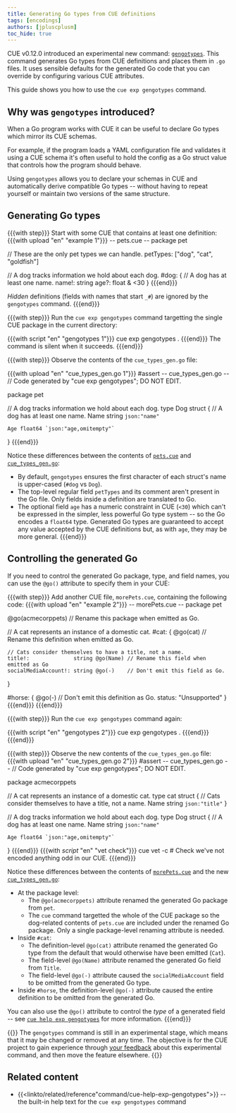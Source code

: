 ```yaml
---
title: Generating Go types from CUE definitions
tags: [encodings]
authors: [jpluscplusm]
toc_hide: true
---
```


CUE v0.12.0 introduced an experimental new command:
[`gengotypes`]({{<relref"docs/reference/command/cue-help-exp-gengotypes">}}).
This command generates Go types from CUE definitions and places them in `.go`
files. It uses sensible defaults for the generated Go code that you can
override by configuring various CUE attributes.

This guide shows you how to use the `cue exp gengotypes` command.

<!--more-->

## Why was `gengotypes` introduced?

When a Go program works with CUE it can be useful to declare Go types which
mirror its CUE schemas.

For example, if the program loads a YAML configuration file and validates it
using a CUE schema it's often useful to hold the config as a Go struct value
that controls how the program should behave.

Using `gengotypes` allows you to declare your schemas in CUE and automatically
derive compatible Go types -- without having to repeat yourself or maintain two
versions of the same structure.

## Generating Go types

{{{with step}}}
Start with some CUE that contains at least one definition:
{{{with upload "en" "example 1"}}}
-- pets.cue --
package pet

// These are the only pet types we can handle.
petTypes: ["dog", "cat", "goldfish"]

// A dog tracks information we hold about each dog.
#dog: {
	// A dog has at least one name.
	name!: string
	age?:  float & <30
}
{{{end}}}

*Hidden* definitions (fields with names that start `_#`) are ignored by the
`gengotypes` command.
{{{end}}}

{{{with step}}}
Run the `cue exp gengotypes` command targetting the single CUE package in the
current directory:

{{{with script "en" "gengotypes 1"}}}
cue exp gengotypes .
{{{end}}}
The command is silent when it succeeds.
{{{end}}}

{{{with step}}}
Observe the contents of the `cue_types_gen.go` file:

{{{with upload "en" "cue_types_gen.go 1"}}}
#assert
-- cue_types_gen.go --
// Code generated by "cue exp gengotypes"; DO NOT EDIT.

package pet

// A dog tracks information we hold about each dog.
type Dog struct {
	// A dog has at least one name.
	Name string `json:"name"`

	Age float64 `json:"age,omitempty"`
}
{{{end}}}

Notice these differences between the contents of
[`pets.cue`](#step-1)
and
[`cue_types_gen.go`](#step-3):

- By default, `gengotypes` ensures the first character of each struct's name is
  upper-cased (`#dog` vs `Dog`).
- The top-level regular field `petTypes` and its comment aren't present in the
  Go file. Only fields inside a definition are translated to Go.
- The optional field `age` has a numeric constraint in CUE (`<30`) which can't
  be expressed in the simpler, less powerful Go type system -- so the Go
  encodes a `float64` type. Generated Go types are guaranteed to accept any
  value accepted by the CUE definitions but, as with `age`, they may be more
  general.
{{{end}}}

## Controlling the generated Go

If you need to control the generated Go package, type, and field names, you can
use the `@go()` attribute to specify them in your CUE:

{{{with step}}}
Add another CUE file, `morePets.cue`, containing the following code:
{{{with upload "en" "example 2"}}}
-- morePets.cue --
package pet

@go(acmecorppets) // Rename this package when emitted as Go.

// A cat represents an instance of a domestic cat.
#cat: {
	@go(cat) // Rename this definition when emitted as Go.

	// Cats consider themselves to have a title, not a name.
	title!:              string @go(Name) // Rename this field when emitted as Go
	socialMediaAccount!: string @go(-)    // Don't emit this field as Go.
}

#horse: {
	@go(-) // Don't emit this definition as Go.
	status: "Unsupported"
}
{{{end}}}
{{{end}}}

{{{with step}}}
Run the `cue exp gengotypes` command again:

{{{with script "en" "gengotypes 2"}}}
cue exp gengotypes .
{{{end}}}
{{{end}}}

{{{with step}}}
Observe the new contents of the `cue_types_gen.go` file:
{{{with upload "en" "cue_types_gen.go 2"}}}
#assert
-- cue_types_gen.go --
// Code generated by "cue exp gengotypes"; DO NOT EDIT.

package acmecorppets

// A cat represents an instance of a domestic cat.
type cat struct {
	// Cats consider themselves to have a title, not a name.
	Name string `json:"title"`
}

// A dog tracks information we hold about each dog.
type Dog struct {
	// A dog has at least one name.
	Name string `json:"name"`

	Age float64 `json:"age,omitempty"`
}
{{{end}}}
{{{with _script_ "en" "vet check"}}}
cue vet -c # Check we've not encoded anything odd in our CUE.
{{{end}}}

Notice these differences between the contents of
[`morePets.cue`](#step-4)
and the new
[`cue_types_gen.go`](#step-6):

- At the package level:
  - The `@go(acmecorppets)` attribute renamed the generated Go package from
    `pet`.
  - The `cue` command targetted the whole of the CUE package so the dog-related
    contents of `pets.cue` are included under the renamed Go package.
    Only a single package-level renaming attribute is needed.
- Inside `#cat`:
  - The definition-level `@go(cat)` attribute renamed the generated
    Go type from the default that would otherwise have been emitted (`Cat`).
  - The field-level `@go(Name)` attribute renamed the generated Go field from
    `Title`.
  - The field-level `@go(-)` attribute caused the `socialMediaAccount` field to
    be omitted from the generated Go type.
- Inside `#horse`, the definition-level `@go(-)` attribute caused the entire
  definition to be omitted from the generated Go.

You can also use the `@go()` attribute to control the *type* of a generated
field -- see
[`cue help exp gengotypes`]({{<relref"docs/reference/command/cue-help-exp-gengotypes">}})
for more information.
{{{end}}}

{{<warning>}}
The `gengotypes` command is still in an experimental stage, which means that it
may be changed or removed at any time. The objective is for the CUE project to
gain experience through [your feedback]({{<relref"/community">}}) about this
experimental command, and then move the feature elsewhere.
{{</warning>}}

## Related content

- {{<linkto/related/reference"command/cue-help-exp-gengotypes">}} --
  the built-in help text for the `cue exp gengotypes` command

